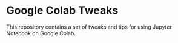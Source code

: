# Google Colab Tweaks

This repository contains a set of tweaks and tips for using Jupyter Notebook on Google Colab. 
   
   
 
 
